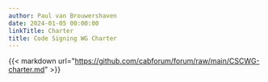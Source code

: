 ```yaml
---
author: Paul van Brouwershaven
date: 2024-01-05 00:00:00
linkTitle: Charter
title: Code Signing WG Charter
---
```


{{< markdown url="https://github.com/cabforum/forum/raw/main/CSCWG-charter.md" >}}